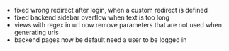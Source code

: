 * fixed wrong redirect after login, when a custom redirect is defined
* fixed backend sidebar overflow when text is too long
* views with regex in url now remove parameters that are not used when generating urls
* backend pages now be default need a user to be logged in